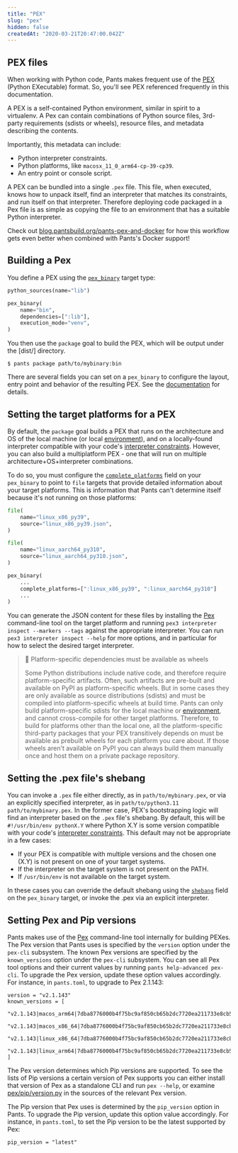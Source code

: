 ```yaml
---
title: "PEX"
slug: "pex"
hidden: false
createdAt: "2020-03-21T20:47:00.042Z"
---
```

PEX files
---------
When working with Python code, Pants makes frequent use of the [PEX](https://github.com/pantsbuild/pex) (Python EXecutable) format. So, you'll see PEX referenced frequently in this documentation.

A PEX is a self-contained Python environment, similar in spirit to a virtualenv. A Pex can contain combinations of Python source files, 3rd-party requirements (sdists or wheels), resource files, and metadata describing the contents.

Importantly, this metadata can include:

- Python interpreter constraints.
- Python platforms, like `macosx_11_0_arm64-cp-39-cp39`.
- An entry point or console script.

A PEX can be bundled into a single `.pex` file. This file, when executed, knows how to unpack itself, find an interpreter that matches its constraints, and run itself on that interpreter. Therefore deploying code packaged in a Pex file is as simple as copying the file to an environment that has a suitable Python interpreter.

Check out [blog.pantsbuild.org/pants-pex-and-docker](https://blog.pantsbuild.org/pants-pex-and-docker/) for how this workflow gets even better when combined with Pants's Docker support!

Building a Pex
--------------

You define a PEX using the [`pex_binary`](doc:reference-pex_binary) target type:

```python path/to/mybinary/BUILD
python_sources(name="lib")

pex_binary(
    name="bin",
    dependencies=[":lib"],
    execution_mode="venv",
)
```

You then use the `package` goal to build the PEX, which will be output under the [dist/] directory.

```shell
$ pants package path/to/mybinary:bin
```

There are several fields you can set on a `pex_binary` to configure the layout, entry point and behavior of the resulting PEX.  See the [documentation](doc:reference-pex_binary) for details.


Setting the target platforms for a PEX
--------------------------------------

By default, the `package` goal builds a PEX that runs on the architecture and OS of the local machine (or local [environment](doc:environments)), and on a locally-found interpreter compatible with your code's [interpreter constraints](doc:python-interpreter-compatibility). However, you can also build a multiplatform PEX - one that will run on multiple architecture+OS+interpreter combinations.

To do so, you must configure the [`complete_platforms`](doc:reference-pex_binary#codecomplete_platformscode) field on your `pex_binary` to point to `file` targets that provide detailed information about your target platforms. This is information that Pants can't determine itself because it's not running on those platforms:

```python BUILD
file(
    name="linux_x86_py39",
    source="linux_x86_py39.json",
)

file(
    name="linux_aarch64_py310",
    source="linux_aarch64_py310.json",
)

pex_binary(
    ...
    complete_platforms=[":linux_x86_py39", ":linux_aarch64_py310"]
    ...
)
```

You can generate the JSON content for these files by installing the [Pex](https://github.com/pantsbuild/pex) command-line tool on the target platform and running `pex3 interpreter inspect --markers --tags` against the appropriate interpreter. You can run `pex3 interpreter inspect --help` for more options, and in particular for how to select the desired target interpreter.

> 🚧 Platform-specific dependencies must be available as wheels
>
> Some Python distributions include native code, and therefore require platform-specific artifacts. Often, such artifacts are pre-built and available on PyPI as platform-specific wheels. But in some cases they are only available as source distributions (sdists) and must be compiled into platform-specific wheels at build time. Pants can only build platform-specific sdists for the local machine or [environment](doc:environments), and cannot cross-compile for other target platforms. Therefore, to build for platforms other than the local one, all the platform-specific third-party packages that your PEX transitively depends on must be available as prebuilt wheels for each platform you care about. If those wheels aren't available on PyPI you can always build them manually once and host them on a private package repository.

Setting the .pex file's shebang
-------------------------------

You can invoke a `.pex` file either directly, as in `path/to/mybinary.pex`, or via an explicitly specified interpreter, as in `path/to/python3.11 path/to/mybinary.pex`. In the former case, PEX's bootstrapping logic will find an interpreter based on the `.pex` file's shebang. By default, this will be `#!/usr/bin/env pythonX.Y` where Python X.Y is some version compatible with your code's [interpreter constraints](doc:python-interpreter-compatibility). This default may not be appropriate in a few cases:
- If your PEX is compatible with multiple versions and the chosen one (X.Y) is not present on one of your target systems.
- If the interpreter on the target system is not present on the PATH.
- If `/usr/bin/env` is not available on the target system.

In these cases you can override the default shebang using the [`shebang`](doc:reference-pex_binary#codeshebangcode) field on the `pex_binary` target, or invoke the .pex via an explicit interpreter.


Setting Pex and Pip versions
----------------------------

Pants makes use of the [Pex](https://github.com/pantsbuild/pex) command-line tool internally for building PEXes. The Pex version that Pants uses is specified by the `version` option under the `pex-cli` subsystem. The known Pex versions are specified by the `known_versions` option under the `pex-cli` subsystem. You can see all Pex tool options and their current values by running `pants help-advanced pex-cli`. To upgrade the Pex version, update these option values accordingly. For instance, in `pants.toml`, to upgrade to Pex 2.1.143:

```[pex-cli]
version = "v2.1.143"
known_versions = [
  "v2.1.143|macos_arm64|7dba8776000b4f75bc9af850cb65b2dc7720ea211733e8cb5243c0b210ef3c19|4194291",
  "v2.1.143|macos_x86_64|7dba8776000b4f75bc9af850cb65b2dc7720ea211733e8cb5243c0b210ef3c19|4194291",
  "v2.1.143|linux_x86_64|7dba8776000b4f75bc9af850cb65b2dc7720ea211733e8cb5243c0b210ef3c19|4194291",
  "v2.1.143|linux_arm64|7dba8776000b4f75bc9af850cb65b2dc7720ea211733e8cb5243c0b210ef3c19|4194291"
]
```

The Pex version determines which Pip versions are supported. To see the lists of Pip versions a certain version of Pex supports you can either install that version of Pex as a standalone CLI and run `pex --help`, or examine [pex/pip/version.py](https://github.com/pantsbuild/pex/blob/main/pex/pip/version.py) in the sources of the relevant Pex version. 

The Pip version that Pex uses is determined by the `pip_version` option in Pants. To upgrade the Pip version, update this option value accordingly. For instance, in `pants.toml`, to set the Pip version to be the latest supported by Pex:

```[python]
pip_version = "latest"
```
